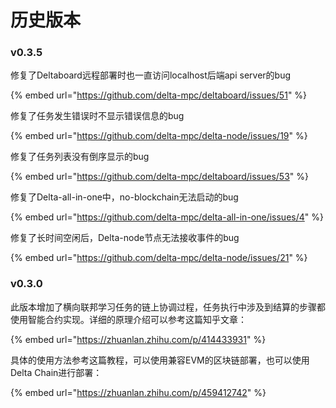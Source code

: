 # 历史版本

### v0.3.5

修复了Deltaboard远程部署时也一直访问localhost后端api server的bug

{% embed url="https://github.com/delta-mpc/deltaboard/issues/51" %}

修复了任务发生错误时不显示错误信息的bug

{% embed url="https://github.com/delta-mpc/delta-node/issues/19" %}

修复了任务列表没有倒序显示的bug

{% embed url="https://github.com/delta-mpc/deltaboard/issues/53" %}

修复了Delta-all-in-one中，no-blockchain无法启动的bug

{% embed url="https://github.com/delta-mpc/delta-all-in-one/issues/4" %}

修复了长时间空闲后，Delta-node节点无法接收事件的bug

{% embed url="https://github.com/delta-mpc/delta-node/issues/21" %}

### v0.3.0

此版本增加了横向联邦学习任务的链上协调过程，任务执行中涉及到结算的步骤都使用智能合约实现。详细的原理介绍可以参考这篇知乎文章：

{% embed url="https://zhuanlan.zhihu.com/p/414433931" %}

具体的使用方法参考这篇教程，可以使用兼容EVM的区块链部署，也可以使用Delta Chain进行部署：

{% embed url="https://zhuanlan.zhihu.com/p/459412742" %}
